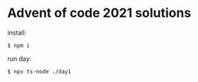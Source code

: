 # Advent of code 2021 solutions
install:
```shell
$ npm i
```

run day:
```shell
$ npx ts-node ./day1
```
